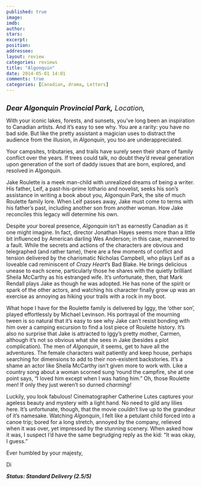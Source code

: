 ```yaml
---
published: true
image: 
imdb: 
author:  
stars: 
excerpt: 
position: 
addressee: 
layout: review
categories: reviews
title: "Algonquin"
date: 2014-05-01 14:01
comments: true
categories: [Canadian, drama, Letters]
---
```

<div><p><span class="full-image-block ssNonEditable"><span><a href="/letters/2014/5/1/algonquin.html"><img src="http://rollotomasi73.files.wordpress.com/2014/05/algonquin.jpg" alt="" /></a></span></span></p>
<p><em style="font-size:130%;"><strong>Dear Algonquin Provincial Park,</strong> Location,</em></p>
<p>With your iconic lakes, forests, and sunsets, you&rsquo;ve long been an inspiration to Canadian artists. And it&rsquo;s easy to see why. You are a rarity: you have no bad side. But like the pretty assistant a magician uses to distract the audience from the illusion, in <em>Algonquin</em>, you too are underappreciated.</p>
<p>Your campsites, tributaries, and trails have surely seen their share of family conflict over the years. If trees could talk, no doubt they&rsquo;d reveal generation upon generation of the sort of daddy issues that are born, explored, and resolved in <em>Algonquin</em>.</p>
<p>Jake Roulette is a meek man-child with unrealized dreams of being a writer. His father, Leif, a past-his-prime lothario and novelist, seeks his son&rsquo;s assistance in writing a book about you, Algonquin Park, the site of much Roulette family lore. When Leif passes away, Jake must come to terms with his father&rsquo;s past, including another son from another woman. How Jake reconciles this legacy will determine his own.</p>
<p>Despite your boreal presence, <em>Algonquin</em> isn&rsquo;t as earnestly Canadian as it one might imagine. In fact, director Jonathan Hayes seems more than a little bit influenced by American darling Wes Anderson; in this case, mannered to a fault. While the secrets and actions of the characters are obvious and telegraphed (and rather tame), there are a few moments of conflict and tension delivered by the charismatic Nicholas Campbell, who plays Leif as a loveable cad reminiscent of <em>Crazy Heart</em>&rsquo;s Bad Blake. He brings delicious unease to each scene, particularly those he shares with the quietly brilliant Sheila McCarthy as his estranged wife. It&rsquo;s unfortunate, then, that Mark Rendall plays Jake as though he was adopted. He has none of the spirit or spark of the other actors, and watching his character finally grow up was an exercise as annoying as hiking your trails with a rock in my boot.</p>
<p>What hope I have for the Roulette family is delivered by Iggy, the &lsquo;other son&rsquo;, played effortlessly by Michael Levinson. His portrayal of the mourning tween is so natural that it&rsquo;s easy to see why Jake can&rsquo;t resist bonding with him over a camping excursion to find a lost piece of Roulette history. It&rsquo;s also no surprise that Jake is attracted to Iggy&rsquo;s pretty mother, Carmen, although it&rsquo;s not so obvious what she sees in Jake (besides a plot complication). The men of <em>Algonquin</em>, it seems, get to have all the adventures. The female characters wait patiently and keep house, perhaps searching for dimensions to add to their non-existent backstories. It&rsquo;s a shame an actor like Sheila McCarthy isn&rsquo;t given more to work with. Like a country song about a woman scorned sung &lsquo;round the campfire, she at one point says, &ldquo;I loved him except when I was hating him.&rdquo; Oh, those Roulette men! If only they just weren&rsquo;t so durned <em>charming!</em></p>
<p>Luckily, you look fabulous! Cinematographer Catherine Lutes captures your ageless beauty and mystery with a light hand. No need to gild any lilies here. It&rsquo;s unfortunate, though, that the movie couldn&rsquo;t live up to the grandeur of it&rsquo;s namesake. Watching <em>Algonquin</em>, I felt like a petulant child forced into a canoe trip; bored for a long stretch, annoyed by the company, relieved when it was over, yet impressed by the stunning scenery. When asked how it was, I suspect I&rsquo;d have the same begrudging reply as the kid: &ldquo;It was okay, I guess.&rdquo;</p>
<p>Ever humbled by your majesty,</p>
<p>Di</p>
<p><strong><em>Status: Standard Delivery (2.5/5)</em></strong></p></div>
